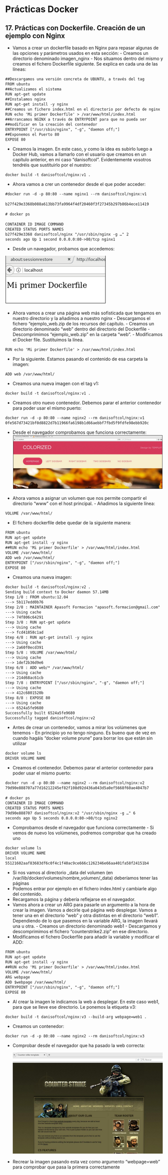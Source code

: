 # Prácticas Docker

## 17. Prácticas con Dockerfile. Creación de un ejemplo con Nginx

- Vamos a crear un dockerfile basado en Nginx para repasar algunas de
  las opciones y parámetros usados en esta sección: - Creamos un directorio denominado imagen_nginx - Nos situamos dentro del mismo y creamos el fichero Dockerfile siguiente. Se explica en cada una de las líneas:

```
##Descargamos una versión concreta de UBUNTU, a través del tag
FROM ubuntu
##Actualizamos el sistema
RUN apt-get update
##Instalamos nginx
RUN apt-get install -y nginx
##Creamos un fichero index.html en el directorio por defecto de nginx
RUN echo 'Mi primer Dockerfile' > /var/www/html/index.html
##Arrancamos NGINX a través de ENTRYPOINT para que no pueda ser
##modificar en la creación del contenedor
ENTRYPOINT ["/usr/sbin/nginx", "-g", "daemon off;"]
##Exponemos el Puerto 80
EXPOSE 80
```

- Creamos la imagen. En este caso, y como la idea es subirlo luego a
  Docker Hub, vamos a llamarlo con el usuario que creamos en un capítulo anterior, en mi caso “danisoftcol”. Evidentemente vosotros tendréis que sustituirlo por el nuestro:

```
docker build -t danisoftcol/nginx:v1 .
```

- Ahora vamos a crer un contenedor desde el que poder acceder:

```
#docker run -d -p 80:80 --name nginx1 --rm danisoftcol/nginx:v1

b27f429e3368b088a613bb73fa9964f4df20460f3f27345b297b86b4ece11419

# docker ps

CONTAINER ID IMAGE COMMAND
CREATED STATUS PORTS NAMES
b27f429e3368 danisoftcol/nginx "/usr/sbin/nginx -g …" 2
seconds ago Up 1 second 0.0.0.0:80->80/tcp nginx1
```

- Desde un navegador, probamos que accedemos:

![logo-Danisoft sas](../nginx.png)

- Ahora vamos a crear una página web más sofisticada que tengamos en
  nuestro directorio y la añadimos a nuestro nginx - Descargamos el fichero “ejemplo_web.zip de los recursos del capítulo. - Creamos un directorio denominado “web” dentro del directorio del Dockerfile - Descomprimimos “ejemplo_web.zip” en la carpeta “web”. - Modificamos el Docker file. Sustituimos la línea.

```
RUN echo 'Mi primer Dockerfile' > /var/www/html/index.html

```

- Por la siguiente. Estamos pasando el contenido de esa carpeta la
  imagen:

```
ADD web /var/www/html/

```

- Creamos una nueva imagen con el tag v1:

```
docker build -t danisoftcol/nginx:v1 .

```

- Creamos otro nuevo contenedor. Debemos parar el anterior contenedor
  para poder usar el mismo puerto:

```
docker run -d -p 80:80 --name nginx2 --rm danisoftcol/nginx:v1
0fe567d73421bf0d8822d7b11966fa6198b1d66aebbf7fbd5f9fdfe98ebb920c

```

- Desde el navegador comprobamos que funciona correctamente:
  ![logo-Danisoft sas](../nginx0.png)

- Ahora vamos a asignar un volumen que nos permite compartir el
  directorio “www” con el host principal. - Añadimos la siguiente línea:

```
VOLUME /var/www/html/

```

- El fichero dockerfile debe quedar de la siguiente manera:

```
FROM ubuntu
RUN apt-get update
RUN apt-get install -y nginx
##RUN echo 'Mi primer Dockerfile' > /var/www/html/index.html
VOLUME /var/www/html/
ADD web /var/www/html/
ENTRYPOINT ["/usr/sbin/nginx", "-g", "daemon off;"]
EXPOSE 80

```

- Creamos una nueva imagen:

```
docker build -t danisoftcol/nginx:v2 .
Sending build context to Docker daemon 57.14MB
Step 1/8 : FROM ubuntu:12.04
---> 5b117edd0b76
Step 2/8 : MAINTAINER Apasoft Formacion "apasoft.formacion@gmail.com"
---> Using cache
---> 74f806c64291
Step 3/8 : RUN apt-get update
---> Using cache
---> fcd41858c1ad
Step 4/8 : RUN apt-get install -y nginx
---> Using cache
---> 2a60f0ecd391
Step 5/8 : VOLUME /var/www/html/
---> Using cache
---> 1def2b36d9e6
Step 6/8 : ADD web/* /var/www/html/
---> Using cache
---> 214d68ac61cb
Step 7/8 : ENTRYPOINT ["/usr/sbin/nginx", "-g", "daemon off;"]
---> Using cache
---> 412c6801520b
Step 8/8 : EXPOSE 80
---> Using cache
---> 6524a5fe9680
Successfully built 6524a5fe9680
Successfully tagged danisoftcol/nginx:v2
```

- Antes de crear un contenedor, vamos a mirar los volúmenes que
  tenemos - En principio yo no tengo ninguno. Es bueno que de vez en cuando hagáis “docker volume prune” para borrar los que están sin utilizar

```
docker volume ls
DRIVER VOLUME NAME
```

- Creamos el contenedor. Debemos parar el anterior contenedor para
  poder usar el mismo puerto:

```
docker run -d -p 80:80 --name nginx2 --rm danisoftcol/nginx:v2
79d90e888707a77d16212245ef82f108d92d436a043d5a0ef5668f60ae4047b7

# docker ps
CONTAINER ID IMAGE COMMAND
CREATED STATUS PORTS NAMES
79d90e888707 danisoftcol/nginx:v2 "/usr/sbin/nginx -g …" 6
seconds ago Up 5 seconds 0.0.0.0:80->80/tcp nginx2
```

- Comprobamos desde el navegador que funciona correctamente - Si vemos de nuevo los volúmenes, podremos comprobar que ha creado
  uno

```
docker volume ls
DRIVER VOLUME NAME
local
55121602aaf83683df6c0f4c1f40ac9ce666c1262346e66aa401fa58f24151b4
```

- Si nos vamos al directorio \_data del volumen (en
  /var/lib/docker/volumes/nombre_volumen/\_data) deberíamos tener las
  páginas
- Podemos entrar por ejemplo en el fichero index.html y cambiarle algo del contenido.
- Recargamos la página y debería reflejarse en el navegador.
- Vamos ahora a crear un ARG para pasarle un argumento a la hora de crear la imagen. Vamos a decirle qué página web desplegar. Vamos a
  tener una en el directorio “web” y otra distintas en el directorio “web1”.
  Dependiendo de lo que pasemos en la variable ARG, la imagen llevará
  una u otra. - Creamos un directorio denominado web1 - Descargamos y descomprimimos el fichero “counterstrike2.zip” en ese directorio.
- Modificamos el fichero Dockerfile para añadir la variable y modificar el ADD:

```
FROM ubuntu
RUN apt-get update
RUN apt-get install -y nginx
##RUN echo 'Mi primer Dockerfile' > /var/www/html/index.html
VOLUME /var/www/html/
ARG webpage
ADD $webpage /var/www/html/
ENTRYPOINT ["/usr/sbin/nginx", "-g", "daemon off;"]
EXPOSE 80

```

- Al crear la imagen le indicamos la web a desplegar. En este caso web1,
  para que se lleve ese directorio. Le ponemos la etiqueta v3:

```
docker build -t danisoftcol/nginx:v3 --build-arg webpage=web1 .
```

- Creamos un contenedor:

```
docker run -d -p 80:80 --name nginx2 --rm danisoftcol/nginx:v3
```

- Comprobar desde el navegador que ha pasado la web correcta:

  ![logo-Danisoft sas](../nginx1.png)

- Recrear la imagen pasando esta vez como argumento “webpage=web”
  para comprobar que pasa la primera correctamente
